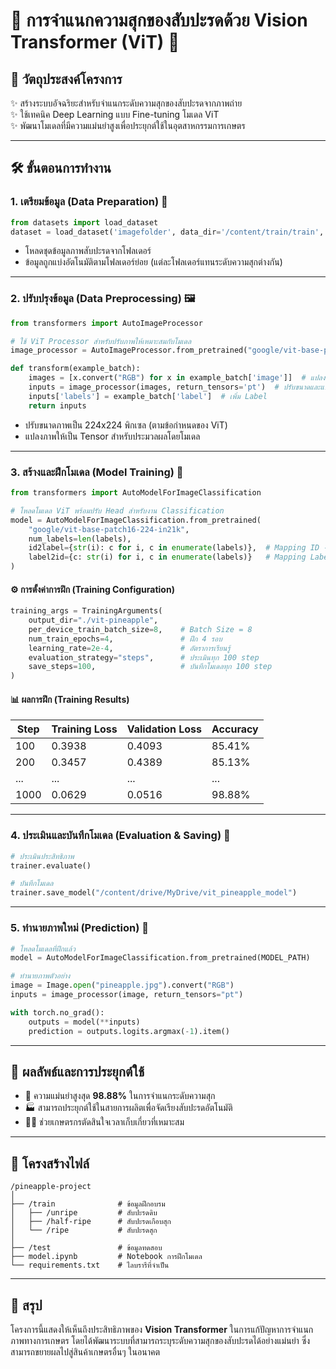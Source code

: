 # 🌟 **การจำแนกความสุกของสับปะรดด้วย Vision Transformer (ViT)** 🌟

## 📌 **วัตถุประสงค์โครงการ**
✨ สร้างระบบอัจฉริยะสำหรับจำแนกระดับความสุกของสับปะรดจากภาพถ่าย  
✨ ใช้เทคนิค Deep Learning แบบ Fine-tuning โมเดล ViT  
✨ พัฒนาโมเดลที่มีความแม่นยำสูงเพื่อประยุกต์ใช้ในอุตสาหกรรมการเกษตร  

---

## 🛠️ **ขั้นตอนการทำงาน**

### 1. **เตรียมข้อมูล (Data Preparation)** 📂
```python
from datasets import load_dataset
dataset = load_dataset('imagefolder', data_dir='/content/train/train', split='train')
```
- โหลดชุดข้อมูลภาพสับปะรดจากโฟลเดอร์
- ข้อมูลถูกแบ่งอัตโนมัติตามโฟลเดอร์ย่อย (แต่ละโฟลเดอร์แทนระดับความสุกต่างกัน)

---

### 2. **ปรับปรุงข้อมูล (Data Preprocessing)** 🖼️
```python
from transformers import AutoImageProcessor

# ใช้ ViT Processor สำหรับปรับภาพให้เหมาะสมกับโมเดล
image_processor = AutoImageProcessor.from_pretrained("google/vit-base-patch16-224-in21k")

def transform(example_batch):
    images = [x.convert("RGB") for x in example_batch['image']]  # แปลงเป็น RGB
    inputs = image_processor(images, return_tensors='pt')  # ปรับขนาดและแปลงเป็น Tensor
    inputs['labels'] = example_batch['label']  # เพิ่ม Label
    return inputs
```
- ปรับขนาดภาพเป็น 224x224 พิกเซล (ตามข้อกำหนดของ ViT)
- แปลงภาพให้เป็น Tensor สำหรับประมวลผลโดยโมเดล

---

### 3. **สร้างและฝึกโมเดล (Model Training)** 🧠
```python
from transformers import AutoModelForImageClassification

# โหลดโมเดล ViT พร้อมปรับ Head สำหรับงาน Classification
model = AutoModelForImageClassification.from_pretrained(
    "google/vit-base-patch16-224-in21k",
    num_labels=len(labels),
    id2label={str(i): c for i, c in enumerate(labels)},  # Mapping ID -> Label
    label2id={c: str(i) for i, c in enumerate(labels)}   # Mapping Label -> ID
)
```

#### ⚙️ **การตั้งค่าการฝึก (Training Configuration)**
```python
training_args = TrainingArguments(
    output_dir="./vit-pineapple",
    per_device_train_batch_size=8,    # Batch Size = 8
    num_train_epochs=4,               # ฝึก 4 รอบ
    learning_rate=2e-4,               # อัตราการเรียนรู้
    evaluation_strategy="steps",      # ประเมินทุก 100 step
    save_steps=100,                   # บันทึกโมเดลทุก 100 step
)
```

#### 📊 **ผลการฝึก (Training Results)**
| Step | Training Loss | Validation Loss | Accuracy |
|------|---------------|------------------|----------|
| 100  | 0.3938        | 0.4093           | 85.41%   |
| 200  | 0.3457        | 0.4389           | 85.13%   |
| ...  | ...           | ...              | ...      |
| 1000 | 0.0629        | 0.0516           | 98.88%   |

---

### 4. **ประเมินและบันทึกโมเดล (Evaluation & Saving)** 💾
```python
# ประเมินประสิทธิภาพ
trainer.evaluate()

# บันทึกโมเดล
trainer.save_model("/content/drive/MyDrive/vit_pineapple_model")
```

---

### 5. **ทำนายภาพใหม่ (Prediction)** 🔮
```python
# โหลดโมเดลที่ฝึกแล้ว
model = AutoModelForImageClassification.from_pretrained(MODEL_PATH)

# ทำนายภาพตัวอย่าง
image = Image.open("pineapple.jpg").convert("RGB")
inputs = image_processor(image, return_tensors="pt")

with torch.no_grad():
    outputs = model(**inputs)
    prediction = outputs.logits.argmax(-1).item()
```

---

## 🎯 **ผลลัพธ์และการประยุกต์ใช้**
- 🚀 ความแม่นยำสูงสุด **98.88%** ในการจำแนกระดับความสุก
- 🏭 สามารถประยุกต์ใช้ในสายการผลิตเพื่อจัดเรียงสับปะรดอัตโนมัติ
- 👨‍🌾 ช่วยเกษตรกรตัดสินใจเวลาเก็บเกี่ยวที่เหมาะสม

---

## 📂 **โครงสร้างไฟล์**
```
/pineapple-project
│
├── /train              # ข้อมูลฝึกอบรม
│   ├── /unripe         # สับปะรดดิบ
│   ├── /half-ripe      # สับปะรดเกือบสุก
│   └── /ripe           # สับปะรดสุก
│
├── /test               # ข้อมูลทดสอบ
├── model.ipynb         # Notebook การฝึกโมเดล
└── requirements.txt    # ไลบรารีที่จำเป็น
```

---

## 📝 **สรุป**
โครงการนี้แสดงให้เห็นถึงประสิทธิภาพของ **Vision Transformer** ในการแก้ปัญหาการจำแนกภาพทางการเกษตร โดยได้พัฒนาระบบที่สามารถระบุระดับความสุกของสับปะรดได้อย่างแม่นยำ ซึ่งสามารถขยายผลไปสู่สินค้าเกษตรอื่นๆ ในอนาคต
